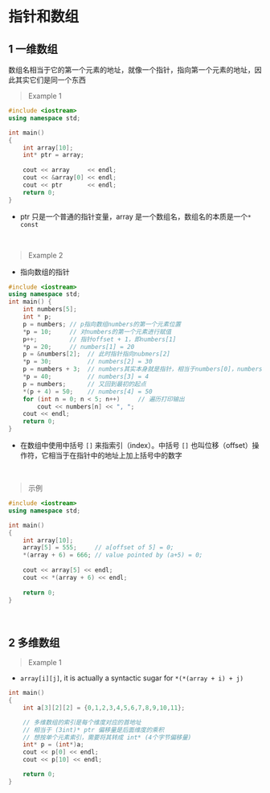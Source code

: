 
&emsp;
# 指针和数组
## 1 一维数组
数组名相当于它的第一个元素的地址，就像一个指针，指向第一个元素的地址，因此其实它们是同一个东西


>Example 1
```c++
#include <iostream>
using namespace std;

int main()
{
    int array[10];
    int* ptr = array; 
    
    cout << array     << endl;
    cout << &array[0] << endl;
    cout << ptr       << endl;
    return 0;
}
```

- ptr 只是一个普通的指针变量，array 是一个数组名，数组名的本质是一个`* const`


&emsp;
>Example 2
- 指向数组的指针
```c++
#include <iostream>
using namespace std;
int main() {
    int numbers[5];
    int * p;
    p = numbers; // p指向数组numbers的第一个元素位置
    *p = 10;     // 对numbers的第一个元素进行赋值
    p++;         // 指针offset + 1，即numbers[1]
    *p = 20;     // numbers[1] = 20
    p = &numbers[2];  // 此时指针指向nubmers[2]
    *p = 30;          // numbers[2] = 30
    p = numbers + 3;  // numbers其实本身就是指针，相当于numbers[0]，numbers + 3相当于numbers[3]
    *p = 40;          // numbers[3] = 4
    p = numbers;      // 又回到最初的起点
    *(p + 4) = 50;    // numbers[4] = 50
    for (int n = 0; n < 5; n++)     // 遍历打印输出
        cout << numbers[n] << ", ";
    cout << endl;
    return 0;
}
```
- 在数组中使用中括号 `[]` 来指索引（index）。中括号 `[]` 也叫位移（offset）操作符，它相当于在指针中的地址上加上括号中的数字

&emsp;
>示例
```c++
#include <iostream>
using namespace std;

int main()
{
    int array[10];
    array[5] = 555;     // a[offset of 5] = 0;
    *(array + 6) = 666; // value pointed by (a+5) = 0;
    
    cout << array[5] << endl;
    cout << *(array + 6) << endl;
    
    return 0;
}
```

&emsp;
## 2 多维数组

>Example 1
- `array[i][j]`, it is actually a syntactic sugar for `*(*(array + i) + j)`
```c++
int main()
{
    int a[3][2][2] = {0,1,2,3,4,5,6,7,8,9,10,11};

    // 多维数组的索引是每个维度对应的首地址
    // 相当于 (3int)* ptr 偏移量是后面维度的乘积
    // 想按单个元素索引，需要将其转成 int* (4个字节偏移量)
    int* p = (int*)a;     
    cout << p[0] << endl;
    cout << p[10] << endl;

    return 0;
}
```